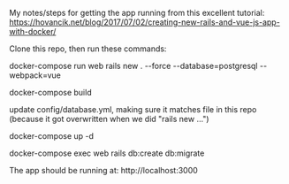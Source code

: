My notes/steps for getting the app running from this excellent tutorial:  https://hovancik.net/blog/2017/07/02/creating-new-rails-and-vue-js-app-with-docker/


Clone this repo, then run these commands:

docker-compose run web rails new . --force --database=postgresql --webpack=vue

docker-compose build

update config/database.yml, making sure it matches file in this repo (because it got overwritten when we did "rails new ...")

docker-compose up -d

docker-compose exec web rails db:create db:migrate

The app should be running at:  http://localhost:3000


